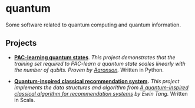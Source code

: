 # quantum
Some software related to quantum computing and quantum information.

## Projects

* **[PAC-learning quantum states](pac_learning_quantum_states/)**. _This project demonstrates that the training set required to PAC-learn a quantum state scales linearly with the number of qubits. Proven by [Aaronson](https://royalsocietypublishing.org/doi/full/10.1098/rspa.2007.0113)._
Written in Python.

* **[Quantum-inspired classical recommendation system](qrecc).** _This project implements the data structures and algorithm from [A quantum-inspired classical algorithm for recommendation systems](https://arxiv.org/pdf/1807.04271.pdf) by Ewin Tang._ Written in Scala.
